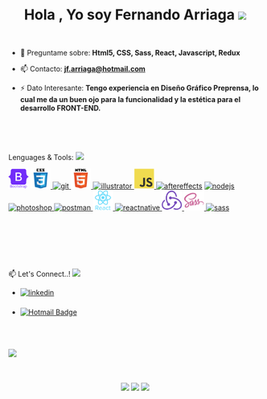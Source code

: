 <h1 align="center"><b>Hola , Yo soy Fernando Arriaga </b><img src="https://media.giphy.com/media/hvRJCLFzcasrR4ia7z/giphy.gif" width="35"></h1>

<br>

- 💬 Preguntame sobre:  **Html5, CSS, Sass, React, Javascript,  Redux**

- 📫 Contacto:  **jf.arriaga@hotmail.com**


- ⚡ Dato Interesante:  **Tengo experiencia en Diseño Gráfico Preprensa, lo cual me da un buen ojo para la funcionalidad y la estética para el desarrollo FRONT-END.**


<br>
<br>
<br>
<p>Lenguages & Tools: <img src="https://user-images.githubusercontent.com/73097560/115834477-dbab4500-a447-11eb-908a-139a6edaec5c.gif"></p>
<p align="left">  
<a href="https://getbootstrap.com" target="_blank"> 
	<img src="https://raw.githubusercontent.com/devicons/devicon/master/icons/bootstrap/bootstrap-plain-wordmark.svg" alt="bootstrap" width="40" height="40"/></a> 
 <a href="https://www.w3schools.com/css/" target="_blank">
	 <img src="https://raw.githubusercontent.com/devicons/devicon/master/icons/css3/css3-original-wordmark.svg" alt="css3" width="40" height="40"/> </a> 
     <a href="https://git-scm.com/" target="_blank">
	     <img src="https://www.vectorlogo.zone/logos/git-scm/git-scm-icon.svg" alt="git" width="40" height="40"/> </a> 
      <a href="https://www.w3.org/html/" target="_blank"> 
	      <img src="https://raw.githubusercontent.com/devicons/devicon/master/icons/html5/html5-original-wordmark.svg" alt="html5" width="40" height="40"/> </a>
       <a href="https://www.adobe.com/in/products/illustrator.html" target="_blank"> 
	       <img src="https://www.vectorlogo.zone/logos/adobe_illustrator/adobe_illustrator-icon.svg" alt="illustrator" width="40" height="40"/> </a>
  <a href="https://developer.mozilla.org/en-US/docs/Web/JavaScript" target="_blank"> 
	  <img src="https://raw.githubusercontent.com/devicons/devicon/master/icons/javascript/javascript-original.svg" alt="javascript" width="40" height="40"/> </a>
     <a href="https://www.adobe.com/mx/products/aftereffects.html" target="_blank">
     	<img src="https://cdn.worldvectorlogo.com/logos/after-effects-1.svg" alt="aftereffects" width="40" height="40"/></a>
	<a href="https://nodejs.org" target="_blank"> 
	     <img src="https://cdn.worldvectorlogo.com/logos/nodejs-3.svg" alt="nodejs" width="40" height="40"/> </a>
      <a href="https://www.photoshop.com/en" target="_blank"> 
	      <img src="https://cdn.worldvectorlogo.com/logos/adobe-photoshop-2.svg" alt="photoshop" width="40" height="40"/> </a>
	<a href="https://postman.com" target="_blank"> 
		<img src="https://www.vectorlogo.zone/logos/getpostman/getpostman-icon.svg" alt="postman" width="40" height="40"/> </a> 
  <a href="https://reactjs.org/" target="_blank"> 
	  <img src="https://raw.githubusercontent.com/devicons/devicon/master/icons/react/react-original-wordmark.svg" alt="react" width="40" height="40"/> </a> 
   <a href="https://reactnative.dev/" target="_blank"> 
	   <img src="https://reactnative.dev/img/header_logo.svg" alt="reactnative" width="40" height="40"/> </a> 
    <a href="https://redux.js.org" target="_blank"> 
	    <img src="https://raw.githubusercontent.com/devicons/devicon/master/icons/redux/redux-original.svg" alt="redux" width="40" height="40"/> </a>
     <a href="https://sass-lang.com" target="_blank"> 
	     <img src="https://raw.githubusercontent.com/devicons/devicon/master/icons/sass/sass-original.svg" alt="sass" width="40" height="40"/> </a> 
	<a href="https://www.typescriptlang.org/" target="_blank">
		<img src="https://cdn.worldvectorlogo.com/logos/typescript.svg" alt="sass" width="40" height="40"/>
	</a>
</p>
<br>
<br>
<br>

</div>
<br>
<br>
<p>📫 Let's Connect..! <img src="https://user-images.githubusercontent.com/73097560/115834477-dbab4500-a447-11eb-908a-139a6edaec5c.gif"></p>

<div align='left'>

<ul>

<li>
<a href="https://www.linkedin.com/in/fernandoarriagan/" target="_blank">
<img src="https://img.shields.io/badge/linkedin:  fernandoarriagan-%2300acee.svg?color=405DE6&style=for-the-badge&logo=linkedin&logoColor=white" alt=linkedin style="margin-bottom: 5px;"/>
</a>
</li>

<br>

<li>
<a href="mailto:jf.arriagan@hotmail.com" target="_blank">
<img src="https://img.shields.io/badge/Hotmail:%20fernandoarriaga-%230078D4.svg?style=for-the-badge&logo=microsoft-outlook&logoColor=white" alt="Hotmail Badge" />
</a>
</li>
	
</ul>

<br>
<br>
<br>
<img src="https://user-images.githubusercontent.com/73097560/115834477-dbab4500-a447-11eb-908a-139a6edaec5c.gif">
<br>
<br>
<br>

<div align='center'>



<p align = "center">
  <img src = "https://github-readme-stats.vercel.app/api?username=FernandoArriagaN&theme=tokyonight&show_icons=true&hide_border=true&count_private=true">
  <img src = "https://github-readme-streak-stats.herokuapp.com/?user=FernandoArriagaN&theme=tokyonight&hide_border=true">
  <img src = "https://github-readme-stats.vercel.app/api/top-langs/?username=FernandoArriagaN&theme=tokyonight&show_icons=true&hide_border=true&layout=compact">
</p>


  
